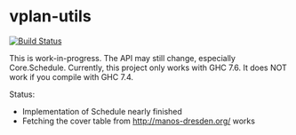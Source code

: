 vplan-utils
===========

[![Build Status](https://travis-ci.org/bennofs/vplan-utils.png?branch=master)](https://travis-ci.org/bennofs/vplan-utils)

This is work-in-progress. The API may still change, especially Core.Schedule.
Currently, this project only works with GHC 7.6. It does NOT work if you compile with GHC 7.4.

Status:
  - Implementation of Schedule nearly finished
  - Fetching the cover table from http://manos-dresden.org/ works
